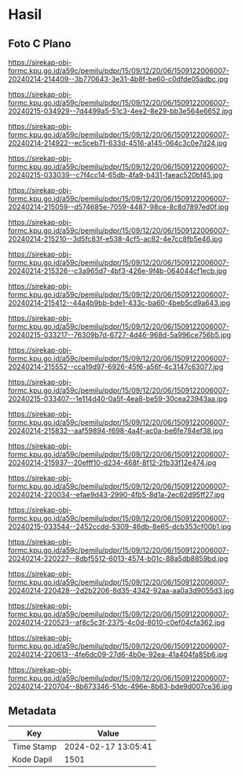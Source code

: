 # Hasil

## Foto C Plano

https://sirekap-obj-formc.kpu.go.id/a59c/pemilu/pdpr/15/09/12/20/06/1509122006007-20240214-214409--3b770643-3e31-4b8f-be60-c0dfde05adbc.jpg

https://sirekap-obj-formc.kpu.go.id/a59c/pemilu/pdpr/15/09/12/20/06/1509122006007-20240215-034929--7d4499a5-51c3-4ee2-8e29-bb3e564e6652.jpg

https://sirekap-obj-formc.kpu.go.id/a59c/pemilu/pdpr/15/09/12/20/06/1509122006007-20240214-214922--ec5ceb71-633d-4516-a145-064c3c0e7d24.jpg

https://sirekap-obj-formc.kpu.go.id/a59c/pemilu/pdpr/15/09/12/20/06/1509122006007-20240215-033039--c7f4cc14-65db-4fa9-b431-faeac520bf45.jpg

https://sirekap-obj-formc.kpu.go.id/a59c/pemilu/pdpr/15/09/12/20/06/1509122006007-20240214-215059--d574685e-7059-4487-98ce-8c8d7897ed0f.jpg

https://sirekap-obj-formc.kpu.go.id/a59c/pemilu/pdpr/15/09/12/20/06/1509122006007-20240214-215210--3d5fc83f-e538-4cf5-ac82-4e7cc8fb5e46.jpg

https://sirekap-obj-formc.kpu.go.id/a59c/pemilu/pdpr/15/09/12/20/06/1509122006007-20240214-215326--c3a965d7-4bf3-426e-9f4b-064044cf1ecb.jpg

https://sirekap-obj-formc.kpu.go.id/a59c/pemilu/pdpr/15/09/12/20/06/1509122006007-20240214-215412--44a4b9bb-bde1-433c-ba60-4beb5cd9a643.jpg

https://sirekap-obj-formc.kpu.go.id/a59c/pemilu/pdpr/15/09/12/20/06/1509122006007-20240215-033217--76309b7d-6727-4d46-968d-5a996ce756b5.jpg

https://sirekap-obj-formc.kpu.go.id/a59c/pemilu/pdpr/15/09/12/20/06/1509122006007-20240214-215552--cca19d97-6926-45f6-a56f-4c3147c63077.jpg

https://sirekap-obj-formc.kpu.go.id/a59c/pemilu/pdpr/15/09/12/20/06/1509122006007-20240215-033407--1e114d40-0a5f-4ea8-be59-30cea23943aa.jpg

https://sirekap-obj-formc.kpu.go.id/a59c/pemilu/pdpr/15/09/12/20/06/1509122006007-20240214-215832--aaf59894-f698-4a4f-ac0a-be6fe784ef38.jpg

https://sirekap-obj-formc.kpu.go.id/a59c/pemilu/pdpr/15/09/12/20/06/1509122006007-20240214-215937--20efff10-d234-468f-8f12-2fb33f12e474.jpg

https://sirekap-obj-formc.kpu.go.id/a59c/pemilu/pdpr/15/09/12/20/06/1509122006007-20240214-220034--efae9d43-2990-4fb5-8d1a-2ec62d95ff27.jpg

https://sirekap-obj-formc.kpu.go.id/a59c/pemilu/pdpr/15/09/12/20/06/1509122006007-20240215-033544--2452ccdd-5309-46db-8e65-dcb353cf00b1.jpg

https://sirekap-obj-formc.kpu.go.id/a59c/pemilu/pdpr/15/09/12/20/06/1509122006007-20240214-220227--8dbf5512-6013-4574-b01c-88a5db8859bd.jpg

https://sirekap-obj-formc.kpu.go.id/a59c/pemilu/pdpr/15/09/12/20/06/1509122006007-20240214-220428--2d2b2206-8d35-4342-92aa-aa0a3d9055d3.jpg

https://sirekap-obj-formc.kpu.go.id/a59c/pemilu/pdpr/15/09/12/20/06/1509122006007-20240214-220523--af8c5c3f-2375-4c0d-8010-c0ef04cfa362.jpg

https://sirekap-obj-formc.kpu.go.id/a59c/pemilu/pdpr/15/09/12/20/06/1509122006007-20240214-220613--4fe6dc09-27d6-4b0e-92ea-41a404fa85b6.jpg

https://sirekap-obj-formc.kpu.go.id/a59c/pemilu/pdpr/15/09/12/20/06/1509122006007-20240214-220704--8b673346-51dc-496e-8b63-bde9d007ce36.jpg


## Metadata

| Key        | Value               |
| ---------- | ------------------- |
| Time Stamp | 2024-02-17 13:05:41 |
| Kode Dapil | 1501                |



